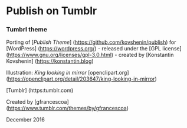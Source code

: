 # Publish on Tumblr

### Tumbrl theme

Porting of [_Publish Theme_] (https://github.com/kovshenin/publish) for [WordPress] (https://wordpress.org/) - released under the [GPL license] (https://www.gnu.org/licenses/gpl-3.0.html) - created by [Konstantin Kovshenin] (https://konstantin.blog)

Illustration: _King looking in mirror_ [openclipart.org] (https://openclipart.org/detail/203647/king-looking-in-mirror)

[Tumblr] (https:tumblr.com)

Created by [gfrancescoa] (https://www.tumblr.com/themes/by/gfrancescoa)

December 2016
